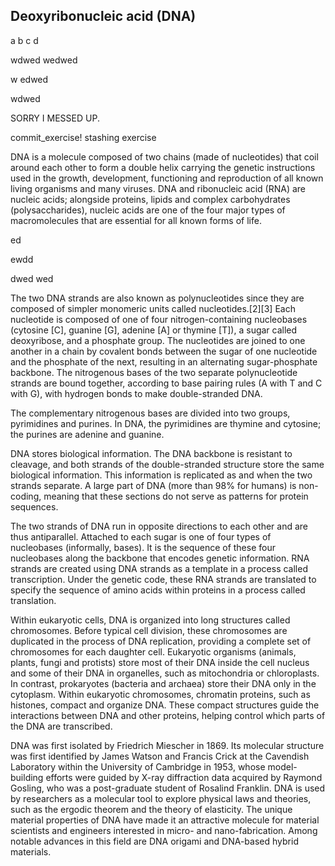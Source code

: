## Deoxyribonucleic acid (DNA)
a
b
c
d

wdwed
wedwed

w
edwed


wdwed

SORRY I MESSED UP.

commit_exercise! 
stashing  exercise

DNA is a molecule
composed of two chains (made of nucleotides) that coil around each other to form a double helix carrying
the genetic instructions used in the growth, development, functioning and reproduction of all known living
organisms and many viruses. DNA and ribonucleic acid (RNA) are nucleic acids; alongside proteins, lipids
and complex carbohydrates (polysaccharides), nucleic acids are one of the four major types of
macromolecules that are essential for all known forms of life.


ed

ewdd

dwed
wed

The two DNA strands are also known as polynucleotides since they are composed of simpler monomeric units
called nucleotides.[2][3] Each nucleotide is composed of one of four nitrogen-containing nucleobases
(cytosine [C], guanine [G], adenine [A] or thymine [T]), a sugar called deoxyribose, and a phosphate group.
The nucleotides are joined to one another in a chain by covalent bonds between the sugar of one nucleotide 
and the phosphate of the next, resulting in an alternating sugar-phosphate backbone. The nitrogenous bases
of the two separate polynucleotide strands are bound together, according to base pairing rules
(A with T and C with G), with hydrogen bonds to make double-stranded DNA.

The complementary nitrogenous bases are divided into two groups, pyrimidines and purines. In DNA, the 
pyrimidines are thymine and cytosine; the purines are adenine and guanine.

DNA stores biological information. The DNA backbone is resistant to cleavage, and both strands of the 
double-stranded structure store the same biological information. This information is replicated as and 
when the two strands separate. A large part of DNA (more than 98% for humans) is non-coding, meaning that 
these sections do not serve as patterns for protein sequences.

The two strands of DNA run in opposite directions to each other and are thus antiparallel. Attached to 
each sugar is one of four types of nucleobases (informally, bases). It is the sequence of these four 
nucleobases along the backbone that encodes genetic information. RNA strands are created using DNA strands
as a template in a process called transcription. Under the genetic code, these RNA strands are translated
to specify the sequence of amino acids within proteins in a process called translation.

Within eukaryotic cells, DNA is organized into long structures called chromosomes. Before typical cell
division, these chromosomes are duplicated in the process of DNA replication, providing a complete set of
chromosomes for each daughter cell. Eukaryotic organisms (animals, plants, fungi and protists) store most
of their DNA inside the cell nucleus and some of their DNA in organelles, such as mitochondria or
chloroplasts. In contrast, prokaryotes (bacteria and archaea) store their DNA only in the cytoplasm.
Within eukaryotic chromosomes, chromatin proteins, such as histones, compact and organize DNA. These
compact structures guide the interactions between DNA and other proteins, helping control which parts of
the DNA are transcribed.

DNA was first isolated by Friedrich Miescher in 1869. Its molecular structure was first identified by
James Watson and Francis Crick at the Cavendish Laboratory within the University of Cambridge in 1953,
whose model-building efforts were guided by X-ray diffraction data acquired by Raymond Gosling, who was
a post-graduate student of Rosalind Franklin. DNA is used by researchers as a molecular tool to explore
physical laws and theories, such as the ergodic theorem and the theory of elasticity. The unique material
properties of DNA have made it an attractive molecule for material scientists and engineers interested
in micro- and nano-fabrication. Among notable advances in this field are DNA origami and DNA-based hybrid
materials.
